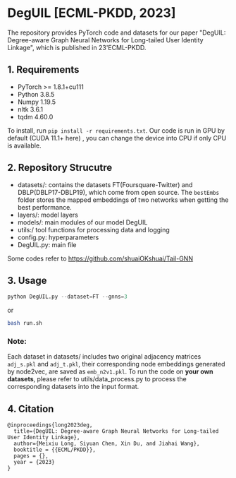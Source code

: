 # DegUIL [ECML-PKDD, 2023] 

The repository provides PyTorch code and datasets for our paper "DegUIL: Degree-aware Graph Neural Networks
for Long-tailed User Identity Linkage", which is published in 23'ECML-PKDD.

## 1. Requirements
- PyTorch >= 1.8.1+cu111
- Python 3.8.5
- Numpy 1.19.5
- nltk 3.6.1
- tqdm 4.60.0

To install, run `pip install -r requirements.txt`. Our code is run in GPU by default (CUDA 11.1+ here) , you can change the device into CPU if only CPU is available.

## 2. Repository Strucutre
- datasets/: contains the datasets FT(Foursquare-Twitter) and DBLP(DBLP17-DBLP19), which come from open source. The `bestEmbs` folder stores the mapped embeddings of two networks when getting the best performance.  
- layers/: model layers
- models/: main modules of our model DegUIL
- utils:/ tool functions for processing data and logging
- config.py: hyperparameters
- DegUIL.py: main file

Some codes refer to https://github.com/shuaiOKshuai/Tail-GNN

## 3. Usage
```python
python DegUIL.py --dataset=FT --gnns=3
```
or
```sh
bash run.sh
```

### Note: 
Each dataset in datasets/ includes two original adjacency matrices `adj_s.pkl` and  `adj_t.pkl`, 
their corresponding node embeddings generated by node2vec, are saved as `emb_n2v1.pkl`. 
To run the code on **your own datasets**, please refer to utils/data_process.py to process the corresponding datasets into the input format.  


## 4. Citation
    @inproceedings{long2023deg,
	  title={DegUIL: Degree-aware Graph Neural Networks for Long-tailed User Identity Linkage},
	  author={Meixiu Long, Siyuan Chen, Xin Du, and Jiahai Wang},
      booktitle = {{ECML/PKDD}},
      pages = {},
      year = {2023}
	}
